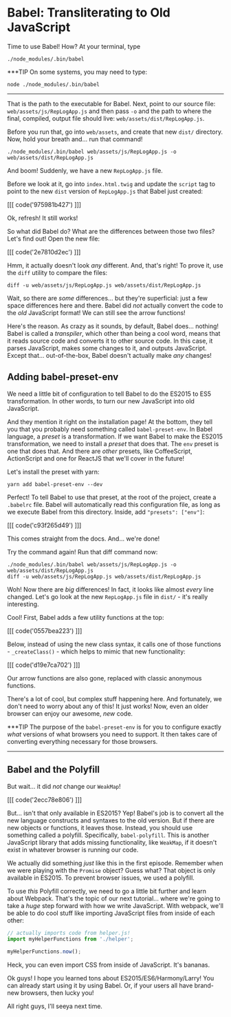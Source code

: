 # Babel: Transliterating to Old JavaScript

Time to use Babel! How? At your terminal, type

```terminal
./node_modules/.bin/babel
```

***TIP
On some systems, you may need to type:

```terminal
node ./node_modules/.bin/babel
```
***

That is the path to the executable for Babel. Next, point to our source file:
`web/assets/js/RepLogApp.js` and then pass `-o` and the path to where the final,
compiled, output file should live: `web/assets/dist/RepLogApp.js`.

Before you run that, go into `web/assets`, and create that new `dist/` directory.
Now, hold your breath and... run that command!

```terminal
./node_modules/.bin/babel web/assets/js/RepLogApp.js -o web/assets/dist/RepLogApp.js
```

And boom! Suddenly, we have a new `RepLogApp.js` file.

Before we look at it, go into `index.html.twig` and update the `script` tag to
point to the new `dist` version of `RepLogApp.js` that Babel just created:

[[[ code('975981b427') ]]]

Ok, refresh! It still works!

So what did Babel do? What are the differences between those two files? Let's find out!
Open the new file:

[[[ code('2e7810d2ec') ]]]

Hmm, it actually doesn't look *any* different. And, that's right! To prove it, use the
`diff` utility to compare the files:

```terminal
diff -u web/assets/js/RepLogApp.js web/assets/dist/RepLogApp.js
```

Wait, so there are *some* differences... but they're superficial: just a few space
differences here and there. Babel did *not* actually convert the code to the *old*
JavaScript format! We can still see the arrow functions!

Here's the reason. As crazy as it sounds, by default, Babel does... nothing! Babel is
called a *transpiler*, which other than being a cool word, means that it reads source
code and converts it to other source code. In this case, it parses JavaScript, makes
some changes to it, and outputs JavaScript. Except that... out-of-the-box, Babel
doesn't actually make *any* changes!

## Adding babel-preset-env

We need a little bit of configuration to tell Babel to do the ES2015 to ES5 transformation.
In other words, to turn our new JavaScript into old JavaScript.

And they mention it right on the installation page! At the bottom, they tell you
that you probably need something called `babel-preset-env`. In Babel language, a
*preset* is a transformation. If we want Babel to make the ES2015 transformation,
we need to install a *preset* that does that. The `env` preset is one that does that.
And there are *other* presets, like CoffeeScript, ActionScript and one for ReactJS
that we'll cover in the future!

Let's install the preset with yarn:

```terminal
yarn add babel-preset-env --dev
```

Perfect! To tell Babel to use that preset, at the root of the project, create a
`.babelrc` file. Babel will automatically read this configuration file, as long
as we execute Babel from this directory. Inside, add `"presets": ["env"]`:

[[[ code('c93f265d49') ]]]

This comes straight from the docs. And... we're done!

Try the command again! Run that diff command now:

```terminal
./node_modules/.bin/babel web/assets/js/RepLogApp.js -o web/assets/dist/RepLogApp.js
diff -u web/assets/js/RepLogApp.js web/assets/dist/RepLogApp.js
```

Woh! Now there are *big* differences! In fact, it looks like almost *every* line
changed. Let's go look at the new `RepLogApp.js` file in `dist/` - it's really interesting.

Cool! First, Babel adds a few utility functions at the top:

[[[ code('0557bea223') ]]]

Below, instead of using the new class syntax, it calls one of those functions -
`_createClass()` - which helps to mimic that new functionality:

[[[ code('d19e7ca702') ]]]

Our arrow functions are also gone, replaced with classic anonymous functions.

There's a lot of cool, but complex stuff happening here. And fortunately, we don't
need to worry about any of this! It just works! Now, even an older browser can enjoy
our awesome, *new* code.

***TIP
The purpose of the `babel-preset-env` is for you to configure exactly *what* versions
of what browsers you need to support. It then takes care of converting everything
necessary for those browsers.
***

## Babel and the Polyfill

But wait... it did *not* change our `WeakMap`!

[[[ code('2ecc78e806') ]]]

But... isn't that only available in ES2015? Yep! Babel's job is to convert all
the new language constructs and syntaxes to the old version. But if there are
new objects or functions, it leaves those. Instead, you should use something called
a polyfill. Specifically, `babel-polyfill`. This is another JavaScript library that
adds missing functionality, like `WeakMap`, if it doesn't exist in whatever browser
is running our code.

We actually did something *just* like this in the first episode. Remember when we
were playing with the `Promise` object? Guess what? That object is only available
in ES2015. To prevent browser issues, we used a polyfill.

To use *this* Polyfill correctly, we need to go a little bit further and learn about
Webpack. That's the topic of our next tutorial... where we're going to take a *huge*
step forward with how we write JavaScript. With webpack, we'll be able to do cool
stuff like importing JavaScript files from inside of each other:

```js
// actually imports code from helper.js!
import myHelperFunctions from './helper';

myHelperFunctions.now();
```

Heck, you can even import CSS from inside of JavaScript. It's bananas.

Ok guys! I hope you learned tons about ES2015/ES6/Harmony/Larry! You can already
start using it by using Babel. Or, if your users all have brand-new browsers, then
lucky you!

All right guys, I'll seeya next time.
